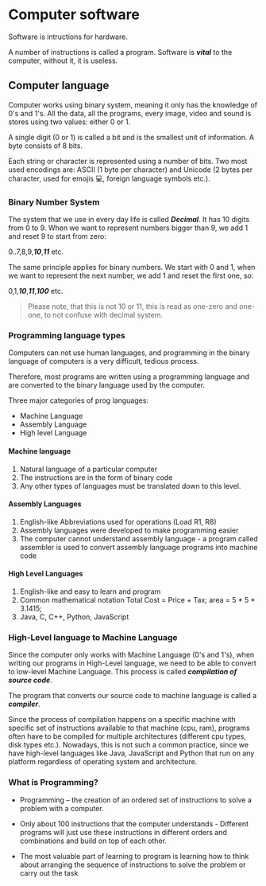 # Computer software

Software is intructions for hardware.

A number of instructions is called a program. Software is ***vital*** to the computer, without it, it is useless.

## Computer language

Computer works using binary system, meaning it only has the knowledge of 0's and 1's. All the data, all the programs, every image, video and sound is stores using two values: either 0 or 1. 

A single digit (0 or 1) is called a bit and is the smallest unit of information. A byte consists of 8 bits.

Each string or character is represented using a number of bits. Two most used encodings are: ASCII (1 byte per character) and Unicode (2 bytes per character, used for emojis 💻, foreign language symbols etc.).

### Binary Number System
The system that we use in every day life is called ***Decimal***. It has 10 digits from 0 to 9. When we want to represent numbers bigger than 9, we add 1 and reset 9 to start from zero:

0..7,8,9,***10***,***11*** etc.

The same principle applies for binary numbers.
We start with 0 and 1, when we want to represent the next number, we add 1 and reset the first one, so:

0,1,***10***,***11***,***100*** etc.

> Please note, that this is not 10 or 11, this is read as one-zero and one-one, to not confuse with decimal system.

### Programming language types
Computers can not use human languages, and  programming in the binary language of computers is a very difficult, tedious process.

Therefore, most programs are written using a programming language and are converted to the binary language used by the computer.

Three major categories of prog languages:
 - Machine Language 
 - Assembly Language
 - High level Language

#### Machine language
1. Natural language of a particular computer
2. The instructions are in the form of binary code
3. Any other types of languages must be translated down to this level.

#### Assembly Languages
1. English-like Abbreviations used for operations (Load R1, R8)
2. Assembly languages were developed to make programming easier
3. The computer cannot understand assembly language - a program called assembler is used to convert assembly language programs into machine code

#### High Level Languages
1. English-like and easy to learn and program
2. Common mathematical notation
Total Cost = Price + Tax;
area = 5 * 5 * 3.1415;
3. Java, C, C++, Python, JavaScript


### High-Level language to Machine Language
Since the computer only works with Machine Language (0's and 1's), when writing our programs in High-Level language, we need to be able to convert to low-level Machine Language. This process is called ***compilation of source code***.

The program that converts our source code to machine language is called a ***compiler***. 

Since the process of compilation happens on a specific machine with specific set of instructions available to that machine (cpu, ram), programs often have to be compiled for multiple architectures (different cpu types, disk types etc.). Nowadays, this is not such a common practice, since we have high-level languages like Java, JavaScript and Python that run on any platform regardless of operating system and architecture.

### What is Programming?
- Programming – the creation of an ordered set of instructions to solve a problem with a computer.

- Only about 100 instructions that the computer understands - Different programs will just use these instructions in different orders and combinations and build on top of each other.

- The most valuable part of learning to program is learning how to think about arranging the sequence of instructions to solve the problem or carry out the task

